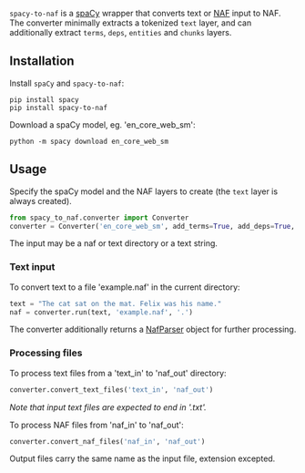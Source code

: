 `spacy-to-naf` is a [spaCy](https://spacy.io/) wrapper that converts text or 
[NAF](https://github.com/cltl/NAF-4-Development) input to NAF.
The converter minimally extracts a tokenized `text` layer, and can additionally extract `terms`, `deps`, `entities` and 
`chunks` layers.

## Installation
Install `spaCy` and `spacy-to-naf`:
```
pip install spacy
pip install spacy-to-naf
```
Download a spaCy model, eg. 'en_core_web_sm':
```
python -m spacy download en_core_web_sm
```

## Usage
Specify the spaCy model and the NAF layers to create (the `text` layer is always created).
```python
from spacy_to_naf.converter import Converter
converter = Converter('en_core_web_sm', add_terms=True, add_deps=True, add_entities=True, add_chunks=True)
```
The input may be a naf or text directory or a text string. 

### Text input
To convert text to a file 'example.naf' in the current directory:
```python
text = "The cat sat on the mat. Felix was his name."
naf = converter.run(text, 'example.naf', '.')
```
The converter additionally returns a [NafParser](https://github.com/cltl/nafparserpy) object for further
processing.

### Processing files
To process text files from a 'text_in' to 'naf_out' directory:

```python
converter.convert_text_files('text_in', 'naf_out')
```
*Note that input text files are expected to end in '.txt'.*

To process NAF files from 'naf_in' to 'naf_out':
```python
converter.convert_naf_files('naf_in', 'naf_out')
```
Output files carry the same name as the input file, extension excepted.

